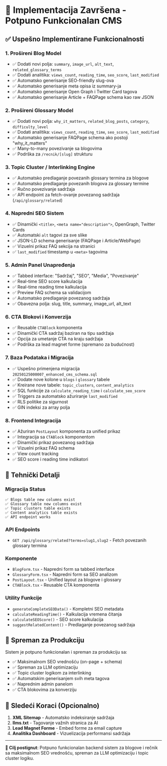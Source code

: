 # 🎉 Implementacija Završena - Potpuno Funkcionalan CMS

## ✅ Uspešno Implementirane Funkcionalnosti

### 1. **Prošireni Blog Model**
- ✅ Dodati novi polja: `summary`, `image_url`, `alt_text`, `related_glossary_terms`
- ✅ Dodati analitika: `views_count`, `reading_time`, `seo_score`, `last_modified`
- ✅ Automatsko generisanje SEO-friendly slug-ova
- ✅ Automatsko generisanje meta opisa iz summary-ja
- ✅ Automatsko generisanje Open Graph i Twitter Card tagova
- ✅ Automatsko generisanje Article + FAQPage schema kao raw JSON

### 2. **Prošireni Glossary Model**
- ✅ Dodati novi polja: `why_it_matters`, `related_blog_posts`, `category`, `difficulty_level`
- ✅ Dodati analitika: `views_count`, `reading_time`, `seo_score`, `last_modified`
- ✅ Automatsko generisanje FAQPage schema ako postoji "why_it_matters"
- ✅ Many-to-many povezivanje sa blogovima
- ✅ Podrška za `/recnik/[slug]` strukturu

### 3. **Topic Cluster / Interlinking Engine**
- ✅ Automatsko predlaganje povezanih glossary termina za blogove
- ✅ Automatsko predlaganje povezanih blogova za glossary termine
- ✅ Ručno povezivanje sadržaja
- ✅ API endpoint za fetch-ovanje povezanog sadržaja (`/api/glossary/related`)

### 4. **Napredni SEO Sistem**
- ✅ Dinamički `<title>`, `<meta name="description">`, OpenGraph, Twitter Cards
- ✅ Automatski `alt` tagovi za sve slike
- ✅ JSON-LD schema generisanje (FAQPage i Article/WebPage)
- ✅ Vizuelni prikaz FAQ sekcija na stranici
- ✅ `last_modified` timestamp u `<meta>` tagovima

### 5. **Admin Panel Unapređenja**
- ✅ Tabbed interface: "Sadržaj", "SEO", "Media", "Povezivanje"
- ✅ Real-time SEO score kalkulacija
- ✅ Real-time reading time kalkulacija
- ✅ Preview FAQ schema sa validacijom
- ✅ Automatsko predlaganje povezanog sadržaja
- ✅ Obavezna polja: slug, title, summary, image_url, alt_text

### 6. **CTA Blokovi i Konverzija**
- ✅ Reusable `CTABlock` komponenta
- ✅ Dinamički CTA sadržaj baziran na tipu sadržaja
- ✅ Opcija za umetanje CTA na kraju sadržaja
- ✅ Podrška za lead magnet forme (spremano za budućnost)

### 7. **Baza Podataka i Migracija**
- ✅ Uspešno primenjena migracija `20250125000007_enhanced_cms_schema.sql`
- ✅ Dodate nove kolone u `blogs` i `glossary` tabele
- ✅ Kreirane nove tabele: `topic_clusters`, `content_analytics`
- ✅ SQL funkcije za `calculate_reading_time` i `calculate_seo_score`
- ✅ Triggers za automatsko ažuriranje `last_modified`
- ✅ RLS politike za sigurnost
- ✅ GIN indeksi za array polja

### 8. **Frontend Integracija**
- ✅ Ažuriran `PostLayout` komponenta za unified prikaz
- ✅ Integracija sa `CTABlock` komponentom
- ✅ Dinamički prikaz povezanog sadržaja
- ✅ Vizuelni prikaz FAQ schema
- ✅ View count tracking
- ✅ SEO score i reading time indikatori

## 🔧 Tehnički Detalji

### Migracija Status
```
✅ Blogs table new columns exist
✅ Glossary table new columns exist  
✅ Topic clusters table exists
✅ Content analytics table exists
✅ API endpoint works
```

### API Endpoints
- `GET /api/glossary/related?terms=slug1,slug2` - Fetch povezanih glossary termina

### Komponente
- `BlogForm.tsx` - Napredni form sa tabbed interface
- `GlossaryForm.tsx` - Napredni form sa SEO analizom
- `PostLayout.tsx` - Unified layout za blogove i glossary
- `CTABlock.tsx` - Reusable CTA komponenta

### Utility Funkcije
- `generateCompleteSEOData()` - Kompletni SEO metadata
- `calculateReadingTime()` - Kalkulacija vremena čitanja
- `calculateSEOScore()` - SEO score kalkulacija
- `suggestRelatedContent()` - Predlaganje povezanog sadržaja

## 🚀 Spreman za Produkciju

Sistem je potpuno funkcionalan i spreman za produkciju sa:
- ✅ Maksimalnom SEO vrednošću (on-page + schema)
- ✅ Spreman za LLM optimizaciju
- ✅ Topic cluster logikom za interlinking
- ✅ Automatskim generisanjem svih meta tagova
- ✅ Naprednim admin panelom
- ✅ CTA blokovima za konverziju

## 📝 Sledeći Koraci (Opcionalno)

1. **XML Sitemap** - Automatsko indeksiranje sadržaja
2. **llms.txt** - Tagovanje važnih stranica za AI
3. **Lead Magnet Forme** - Embed forme za email capture
4. **Analitika Dashboard** - Vizuelizacija performansi sadržaja

---

**🎯 Cilj postignut**: Potpuno funkcionalan backend sistem za blogove i rečnik sa maksimalnom SEO vrednošću, spreman za LLM optimizaciju i topic cluster logiku. 